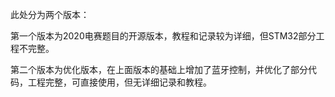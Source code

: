 此处分为两个版本：

第一个版本为2020电赛题目的开源版本，教程和记录较为详细，但STM32部分工程不完整。

第二个版本为优化版本，在上面版本的基础上增加了蓝牙控制，并优化了部分代码，工程完整，可直接使用，但无详细记录和教程。